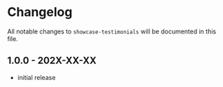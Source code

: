 # Changelog

All notable changes to `showcase-testimonials` will be documented in this file.

## 1.0.0 - 202X-XX-XX

- initial release
